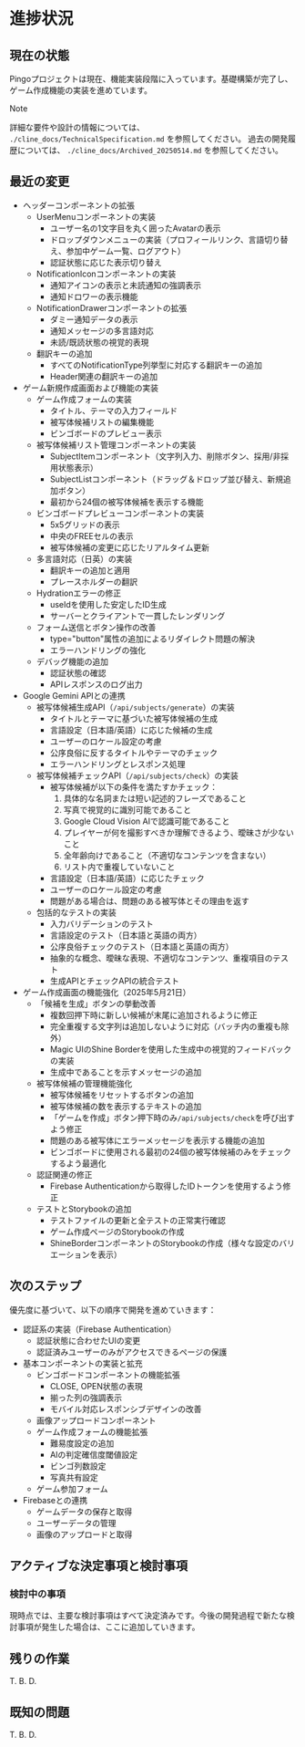 # 進捗状況

## 現在の状態

Pingoプロジェクトは現在、機能実装段階に入っています。基礎構築が完了し、ゲーム作成機能の実装を進めています。

> [!NOTE]
> 詳細な要件や設計の情報については、 `./cline_docs/TechnicalSpecification.md` を参照してください。
> 過去の開発履歴については、 `./cline_docs/Archived_20250514.md` を参照してください。

## 最近の変更

- ヘッダーコンポーネントの拡張
  - UserMenuコンポーネントの実装
    - ユーザー名の1文字目を丸く囲ったAvatarの表示
    - ドロップダウンメニューの実装（プロフィールリンク、言語切り替え、参加中ゲーム一覧、ログアウト）
    - 認証状態に応じた表示切り替え
  - NotificationIconコンポーネントの実装
    - 通知アイコンの表示と未読通知の強調表示
    - 通知ドロワーの表示機能
  - NotificationDrawerコンポーネントの拡張
    - ダミー通知データの表示
    - 通知メッセージの多言語対応
    - 未読/既読状態の視覚的表現
  - 翻訳キーの追加
    - すべてのNotificationType列挙型に対応する翻訳キーの追加
    - Header関連の翻訳キーの追加
- ゲーム新規作成画面および機能の実装
  - ゲーム作成フォームの実装
    - タイトル、テーマの入力フィールド
    - 被写体候補リストの編集機能
    - ビンゴボードのプレビュー表示
  - 被写体候補リスト管理コンポーネントの実装
    - SubjectItemコンポーネント（文字列入力、削除ボタン、採用/非採用状態表示）
    - SubjectListコンポーネント（ドラッグ＆ドロップ並び替え、新規追加ボタン）
    - 最初から24個の被写体候補を表示する機能
  - ビンゴボードプレビューコンポーネントの実装
    - 5x5グリッドの表示
    - 中央のFREEセルの表示
    - 被写体候補の変更に応じたリアルタイム更新
  - 多言語対応（日英）の実装
    - 翻訳キーの追加と適用
    - プレースホルダーの翻訳
  - Hydrationエラーの修正
    - useIdを使用した安定したID生成
    - サーバーとクライアントで一貫したレンダリング
  - フォーム送信とボタン操作の改善
    - type="button"属性の追加によるリダイレクト問題の解決
    - エラーハンドリングの強化
  - デバッグ機能の追加
    - 認証状態の確認
    - APIレスポンスのログ出力
- Google Gemini APIとの連携
  - 被写体候補生成API（`/api/subjects/generate`）の実装
    - タイトルとテーマに基づいた被写体候補の生成
    - 言語設定（日本語/英語）に応じた候補の生成
    - ユーザーのロケール設定の考慮
    - 公序良俗に反するタイトルやテーマのチェック
    - エラーハンドリングとレスポンス処理
  - 被写体候補チェックAPI（`/api/subjects/check`）の実装
    - 被写体候補が以下の条件を満たすかチェック：
      1. 具体的な名詞または短い記述的フレーズであること
      2. 写真で視覚的に識別可能であること
      3. Google Cloud Vision AIで認識可能であること
      4. プレイヤーが何を撮影すべきか理解できるよう、曖昧さが少ないこと
      5. 全年齢向けであること（不適切なコンテンツを含まない）
      6. リスト内で重複していないこと
    - 言語設定（日本語/英語）に応じたチェック
    - ユーザーのロケール設定の考慮
    - 問題がある場合は、問題のある被写体とその理由を返す
  - 包括的なテストの実装
    - 入力バリデーションのテスト
    - 言語設定のテスト（日本語と英語の両方）
    - 公序良俗チェックのテスト（日本語と英語の両方）
    - 抽象的な概念、曖昧な表現、不適切なコンテンツ、重複項目のテスト
    - 生成APIとチェックAPIの統合テスト
- ゲーム作成画面の機能強化（2025年5月21日）
  - 「候補を生成」ボタンの挙動改善
    - 複数回押下時に新しい候補が末尾に追加されるように修正
    - 完全重複する文字列は追加しないように対応（バッチ内の重複も除外）
    - Magic UIのShine Borderを使用した生成中の視覚的フィードバックの実装
    - 生成中であることを示すメッセージの追加
  - 被写体候補の管理機能強化
    - 被写体候補をリセットするボタンの追加
    - 被写体候補の数を表示するテキストの追加
    - 「ゲームを作成」ボタン押下時のみ`/api/subjects/check`を呼び出すよう修正
    - 問題のある被写体にエラーメッセージを表示する機能の追加
    - ビンゴボードに使用される最初の24個の被写体候補のみをチェックするよう最適化
  - 認証関連の修正
    - Firebase Authenticationから取得したIDトークンを使用するよう修正
  - テストとStorybookの追加
    - テストファイルの更新と全テストの正常実行確認
    - ゲーム作成ページのStorybookの作成
    - ShineBorderコンポーネントのStorybookの作成（様々な設定のバリエーションを表示）

## 次のステップ

優先度に基づいて、以下の順序で開発を進めていきます：

- 認証系の実装（Firebase Authentication）
  - 認証状態に合わせたUIの変更
  - 認証済みユーザーのみがアクセスできるページの保護
- 基本コンポーネントの実装と拡充
  - ビンゴボードコンポーネントの機能拡張
    - CLOSE, OPEN状態の表現
    - 揃った列の強調表示
    - モバイル対応レスポンシブデザインの改善
  - 画像アップロードコンポーネント
  - ゲーム作成フォームの機能拡張
    - 難易度設定の追加
    - AIの判定確信度閾値設定
    - ビンゴ列数設定
    - 写真共有設定
  - ゲーム参加フォーム
- Firebaseとの連携
  - ゲームデータの保存と取得
  - ユーザーデータの管理
  - 画像のアップロードと取得

## アクティブな決定事項と検討事項

### 検討中の事項

現時点では、主要な検討事項はすべて決定済みです。今後の開発過程で新たな検討事項が発生した場合は、ここに追加していきます。

## 残りの作業

T. B. D.

## 既知の問題

T. B. D.
